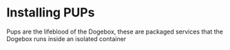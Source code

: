 # Installing PUPs

Pups are the lifeblood of the Dogebox, these are packaged services 
that the Dogebox runs inside an isolated container 
